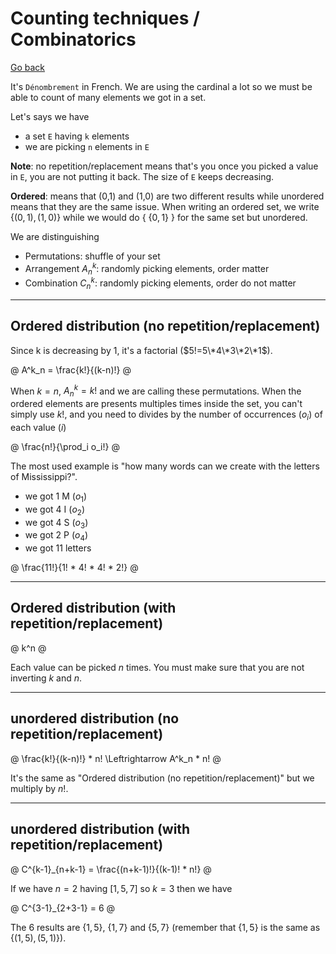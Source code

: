 # Counting techniques / Combinatorics

[Go back](..)

It's `Dénombrement` in French. We are using the cardinal a lot so we must be able to count of many elements we got in a set.

Let's says we have

* a set `E` having `k` elements
* we are picking `n` elements in `E`

**Note**: no repetition/replacement means that's you once you picked a value in `E`, you are not putting it back. The size of `E` keeps decreasing.

**Ordered**: means that (0,1) and (1,0) are two different results while unordered means that they are the same issue. When writing an ordered set, we write {$(0,1), (1,0)$} while we would do { {$0,1$} } for the same set but unordered.

We are distinguishing 

* Permutations: shuffle of your set
* Arrangement $A^k_n$: randomly picking elements, order matter
* Combination $C^k_n$: randomly picking elements, order do not matter

<hr class="sr">

## Ordered distribution (no repetition/replacement)

Since k is decreasing by 1, it's a factorial ($5!=5\*4\*3\*2\*1$).

@
A^k_n = \frac{k!}{(k-n)!}
@

When $k = n$, $A^k_n = k!$ and we are calling these permutations. When the ordered elements are presents multiples times inside the set, you can't simply use $k!$, and you need to divides by the number of occurrences ($o_i$) of each value ($i$)

@
\frac{n!}{\prod_i o_i!}
@

The most used example is "how many words can we create with the letters of Mississippi?".

* we got 1 M ($o_1$)
* we got 4 I ($o_2$)
* we got 4 S ($o_3$)
* we got 2 P ($o_4$)
* we got 11 letters

@
\frac{11!}{1! * 4! * 4! * 2!}
@


<hr class="sl">

## Ordered distribution (with repetition/replacement)

@
k^n
@

Each value can be picked $n$ times. You must make sure that you are not inverting $k$ and $n$.

<hr class="sr">

## unordered distribution (no repetition/replacement)

@
\frac{k!}{(k-n)!} * n!
\Leftrightarrow
A^k_n * n!
@

It's the same as "Ordered distribution (no repetition/replacement)" but we multiply by $n!$.

<hr class="sl">

## unordered distribution (with repetition/replacement)

@
C^{k-1}_{n+k-1} = \frac{(n+k-1)!}{(k-1)! * n!}
@

If we have $n=2$ having $[1,5,7]$ so $k=3$ then we have

@
C^{3-1}_{2+3-1} = 6
@

The 6 results are {$1,5$}, {$1,7$} and {$5,7$} <span class="tms">(remember that {$1,5$} is the same as {$(1,5),(5,1)$}).</span>